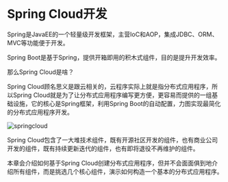 # Spring Cloud开发

Spring是JavaEE的一个轻量级开发框架，主营IoC和AOP，集成JDBC、ORM、MVC等功能便于开发。

Spring Boot是基于Spring，提供开箱即用的积木式组件，目的是提升开发效率。

那么Spring Cloud是啥？

Spring Cloud顾名思义是跟云相关的，云程序实际上就是指分布式应用程序，所以Spring Cloud就是为了让分布式应用程序编写更方便，更容易而提供的一组基础设施，它的核心是Spring框架，利用Spring Boot的自动配置，力图实现最简化的分布式应用程序开发。

![springcloud](https://www.liaoxuefeng.com/files/attachments/1360055712612418/l)

Spring Cloud包含了一大堆技术组件，既有开源社区开发的组件，也有商业公司开发的组件，既有持续更新迭代的组件，也有即将退役不再维护的组件。

本章会介绍如何基于Spring Cloud创建分布式应用程序，但并不会面面俱到地介绍所有组件，而是挑选几个核心组件，演示如何构造一个基本的分布式应用程序。